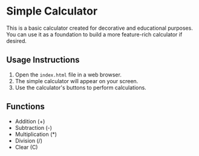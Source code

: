 # Simple Calculator

This is a basic calculator created for decorative and educational purposes. You can use it as a foundation to build a more feature-rich calculator if desired.

## Usage Instructions

1. Open the `index.html` file in a web browser.
2. The simple calculator will appear on your screen.
3. Use the calculator's buttons to perform calculations.

## Functions

- Addition (+)
- Subtraction (-)
- Multiplication (*)
- Division (/)
- Clear (C)



